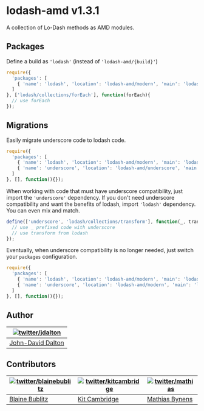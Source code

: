 # lodash-amd v1.3.1

A collection of Lo-Dash methods as AMD modules.

## Packages

Define a build as `'lodash'` (instead of `'lodash-amd/{build}'`)

```js
require({
  'packages': [
    { 'name': 'lodash', 'location': 'lodash-amd/modern', 'main': 'lodash' }
  ]
}, ['lodash/collections/forEach'], function(forEach){
  // use forEach
});
```

## Migrations

Easily migrate underscore code to lodash code.

```js
require({
  'packages': [
    { 'name': 'lodash', 'location': 'lodash-amd/modern', 'main': 'lodash' },
    { 'name': 'underscore', 'location': 'lodash-amd/underscore', 'main': 'lodash' }
  ]
}, [], function(){});
```

When working with code that must have underscore compatibility, just import the `'underscore'` dependency.
If you don't need underscore compatibility and want the benefits of lodash, import `'lodash'` dependency.
You can even mix and match.

```js
define(['underscore', 'lodash/collections/transform'], function(_, transform){
  // use _ prefixed code with underscore
  // use transform from lodash
});
```

Eventually, when underscore compatibility is no longer needed, just switch your `packages` configuration.

```js
require({
  'packages': [
    { 'name': 'lodash', 'location': 'lodash-amd/modern', 'main': 'lodash' },
    { 'name': 'underscore', 'location': 'lodash-amd/modern', 'main': 'lodash' }
  ]
}, [], function(){});
```

## Author

| [![twitter/jdalton](http://gravatar.com/avatar/299a3d891ff1920b69c364d061007043?s=70)](http://twitter.com/jdalton "Follow @jdalton on Twitter") |
|---|
| [John-David Dalton](http://allyoucanleet.com/) |

## Contributors

| [![twitter/blainebublitz](http://gravatar.com/avatar/ac1c67fd906c9fecd823ce302283b4c1?s=70)](http://twitter.com/blainebublitz "Follow @BlaineBublitz on Twitter") | [![twitter/kitcambridge](http://gravatar.com/avatar/6662a1d02f351b5ef2f8b4d815804661?s=70)](https://twitter.com/kitcambridge "Follow @kitcambridge on Twitter") | [![twitter/mathias](http://gravatar.com/avatar/24e08a9ea84deb17ae121074d0f17125?s=70)](http://twitter.com/mathias "Follow @mathias on Twitter") |
|---|---|---|
| [Blaine Bublitz](http://iceddev.com/) | [Kit Cambridge](http://kitcambridge.github.io/) | [Mathias Bynens](http://mathiasbynens.be/) |
